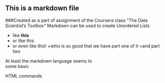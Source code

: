 ## This is a markdown file
###Created as a part of assignment of the Coursera class "The Data Scientist’s Toolbox"
Markdown can be used to create Unordered Lists
* like <b>this</b> 
* or like this  
* or even like this!
+whis is so good that we have part one of it
+and <it>part two</it>  

At least the markdown language seems to <br>
some basic <p>
HTML commands
